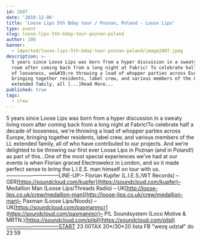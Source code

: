 ```yaml
---
id: 2807
date: '2019-12-06'
title: 'Loose Lips 5th Bday tour / Poznan, Poland - Loose Lips'
type: event
slug: loose-lips-5th-bday-tour-poznan-poland
author: 100
banner:
  - imported/loose-lips-5th-bday-tour-poznan-poland/image2807.jpeg
description: >-
  5 years since Loose Lips was born from a hyper discussion in a sweaty living
  room after coming back from a long night at Fabric! To celebrate half a decade
  of looseness, we&#39;re throwing a load of whopper parties across Europe,
  bringing together residents, label crew, and various members of the LL
  extended family, all [...]Read More...
published: true
tags:
  - crew
---
```

5 years since Loose Lips was born from a hyper discussion in a sweaty living room after coming back from a long night at Fabric!To celebrate half a decade of looseness, we're throwing a load of whopper parties across Europe, bringing together residents, label crew, and various members of the LL extended family, all of who have contributed to our projects. And we’re delighted to be throwing our first ever Loose Lips in Poznan (and in Poland!) as part of this…One of the most special experiences we’ve had at our events is when Florian graced Electrowekrz in London, and so it made perfect sense to bring the L.I.E.S. man himself on tour with us.——————————LINE-UP:– Florian Kupfer (L.I.E.S./WT Records) – GER[](https://l.facebook.com/l.php?u=https%3A%2F%2Fsoundcloud.com%2Fkupfer%3Ffbclid%3DIwAR1a2We-opl1nxiz6D1BBEY5XhmOc8LtgcVJ1MR8zbc1RuHcpyOR11S-Ydw&h=AT1sevLtTS5HDTpZZVa40EF35NIsVqu8s1DY5GNplTzZyEGVmJxWGWlQ102kPyTWTIetL2j_igorBrRqU-mJzn7HISiZ7ad2tuXLMaPWtK4zuJKuiqmx2Ap6t9zd-LOXJ2lJVSQ)[https://soundcloud.com/kupfer](https://soundcloud.com/kupfer)– Medallion Man (Loose Lips/Threads Radio) – UK[](https://l.facebook.com/l.php?u=http%3A%2F%2Floose-lips.co.uk%2Fcrew%2Fmedallion-man%3Ffbclid%3DIwAR3r1_GWbxgD-h5KOpd8DjH96xUJZD6LokXLFI0YNQUEmo5fC4Ej0oIsEHQ&h=AT3DoS5Tyw_sKzYUsMPlAx-dljLnvCOi5rFNlTwCcHEzLyz5KVsl0EleweXF9x0Thjitd5yBpiRO46Q_0PZ8wW16vCVuWv-RIDDjltFxFdYBGB9Nh6QE8aS6XuBIR7t5QSGm7zQ)[http://loose-lips.co.uk/crew/medallion-man](http://loose-lips.co.uk/crew/medallion-man)– Paxman (Loose Lips/Noods) – UK[](https://l.facebook.com/l.php?u=https%3A%2F%2Fsoundcloud.com%2Fpaxmanmcr%3Ffbclid%3DIwAR1jTeWB_G3fT3aP0w72P6CFN494vmV2255ef8YBk8vDKcCuum0lObs6vuo&h=AT2TcRZKjFqI1qFtFVsAUK_sYv8Iwlc73Vgq13HpZ0bKuF_JxpKyBKg65BxIoP9uQ6rtmOhTqsk4r4YLSqp7rqmSgsdeZyFIeHENd3dxUtCD7HbUdFuKMzFztkmaMBQSA-zFECk)[https://soundcloud.com/paxmanmcr](https://soundcloud.com/paxmanmcr)– P!L Soundsystem (Loco Motive & MRTN.)[](https://l.facebook.com/l.php?u=https%3A%2F%2Fsoundcloud.com%2Fpilpl%3Ffbclid%3DIwAR2HgGyMCkwyjTzcVNrhx6htZC0T7f1ZZWm-eEiB1zi49Po7Ocr5sklREyI&h=AT0v87MQXcEJnsIySyVwMhR8GRtw1Ui3MMYxYiHjBlJgQC76Y9Ktd3uVD_sEfB1BzXQbZ9An3uWqz4k3k8eTKXsD2iSz2_34_9HqO3w2kMqnrg9XwOtJp-I6bcj_pmsz0ViaBqs)[https://soundcloud.com/pilpl](https://soundcloud.com/pilpl)——————————START 23 00TAX 20\*/30\*20 lista FB "wezę udział" do 23 59